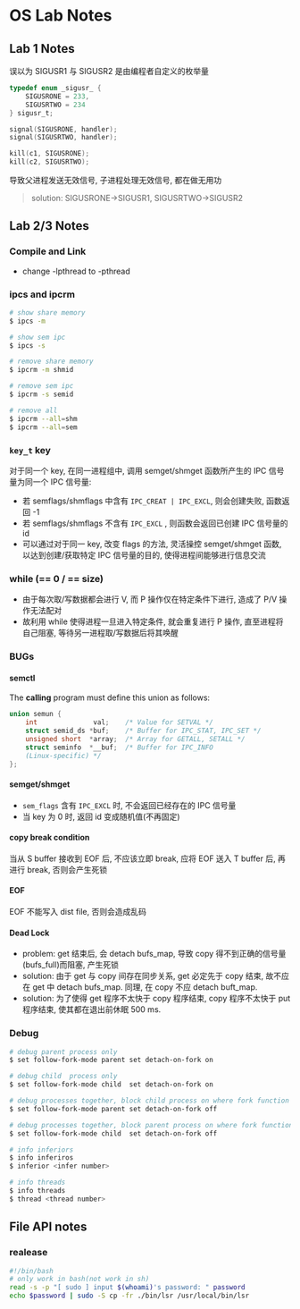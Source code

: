 # OS Lab Notes

## Lab 1 Notes

误以为 SIGUSR1 与 SIGUSR2 是由编程者自定义的枚举量

```c
typedef enum _sigusr_ {
    SIGUSRONE = 233,
    SIGUSRTWO = 234
} sigusr_t;

signal(SIGUSRONE, handler);
signal(SIGUSRTWO, handler);

kill(c1, SIGUSRONE);
kill(c2, SIGUSRTWO);
```

导致父进程发送无效信号, 子进程处理无效信号, 都在做无用功

> solution: SIGUSRONE->SIGUSR1, SIGUSRTWO->SIGUSR2

## Lab 2/3 Notes

### Compile and Link

*   change -lpthread to -pthread

### ipcs and ipcrm

```sh
# show share memory
$ ipcs -m

# show sem ipc
$ ipcs -s

# remove share memory
$ ipcrm -m shmid

# remove sem ipc
$ ipcrm -s semid

# remove all
$ ipcrm --all=shm
$ ipcrm --all=sem
```

### `key_t` key

对于同一个 key, 在同一进程组中, 调用 semget/shmget 函数所产生的 IPC 信号量为同一个 IPC 信号量:

*   若 semflags/shmflags 中含有 `IPC_CREAT | IPC_EXCL`, 则会创建失败, 函数返回 -1
*   若 semflags/shmflags 不含有 `IPC_EXCL` , 则函数会返回已创建 IPC 信号量的 id
*   可以通过对于同一 key, 改变 flags 的方法, 灵活操控 semget/shmget 函数, 以达到创建/获取特定 IPC 信号量的目的, 使得进程间能够进行信息交流

### while (== 0 / == size)

*   由于每次取/写数据都会进行 V, 而 P 操作仅在特定条件下进行, 造成了 P/V 操作无法配对
*   故利用 while 使得进程一旦进入特定条件, 就会重复进行 P 操作, 直至进程将自己阻塞, 等待另一进程取/写数据后将其唤醒

### BUGs

#### semctl

The **calling** program must define this union as follows:

```c
union semun {
    int              val;    /* Value for SETVAL */
    struct semid_ds *buf;    /* Buffer for IPC_STAT, IPC_SET */
    unsigned short  *array;  /* Array for GETALL, SETALL */
    struct seminfo  *__buf;  /* Buffer for IPC_INFO
    (Linux-specific) */
};
```

#### semget/shmget

*   `sem_flags` 含有 `IPC_EXCL` 时, 不会返回已经存在的 IPC 信号量
*   当 key 为 0 时, 返回 id 变成随机值(不再固定)

#### copy break condition

当从 S buffer 接收到 EOF 后, 不应该立即 break, 应将 EOF 送入 T buffer 后, 再进行 break, 否则会产生死锁

#### EOF

EOF 不能写入 dist file, 否则会造成乱码

#### Dead Lock

*   problem: get 结束后, 会 detach bufs_map, 导致 copy 得不到正确的信号量(bufs_full)而阻塞, 产生死锁
*   solution: 由于 get 与 copy 间存在同步关系, get 必定先于 copy 结束, 故不应在 get 中 detach bufs_map. 同理, 在 copy 不应 detach buft_map.
*   solution: 为了使得 get 程序不太快于 copy 程序结束, copy 程序不太快于 put 程序结束, 使其都在退出前休眠 500 ms.

### Debug

```sh
# debug parent process only
$ set follow-fork-mode parent set detach-on-fork on

# debug child  process only
$ set follow-fork-mode child  set detach-on-fork on

# debug processes together, block child process on where fork function get invoked
$ set follow-fork-mode parent set detach-on-fork off

# debug processes together, block parent process on where fork function get invoked
$ set follow-fork-mode child  set detach-on-fork off

# info inferiors
$ info inferiros
$ inferior <infer number>

# info threads
$ info threads
$ thread <thread number>
```

## File API notes

### realease

```bash
#!/bin/bash
# only work in bash(not work in sh)
read -s -p "[ sudo ] input $(whoami)'s password: " password
echo $password | sudo -S cp -fr ./bin/lsr /usr/local/bin/lsr
```
